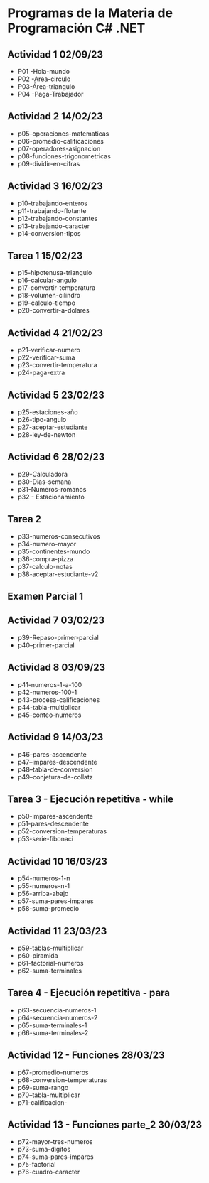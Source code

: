 # Programas de la Materia de Programación C# .NET

## Actividad 1 02/09/23
- P01 -Hola-mundo
- P02 -Area-circulo
- P03-Área-triangulo
- P04 -Paga-Trabajador

## Actividad 2 14/02/23
- p05-operaciones-matematicas
- p06-promedio-calificaciones
- p07-operadores-asignacion
- p08-funciones-trigonometricas
- p09-dividir-en-cifras

## Actividad 3 16/02/23
- p10-trabajando-enteros
- p11-trabajando-flotante
- p12-trabajando-constantes
- p13-trabajando-caracter
- p14-conversion-tipos

## Tarea 1 15/02/23

- p15-hipotenusa-triangulo
- p16-calcular-angulo
- p17-convertir-temperatura
- p18-volumen-cilindro
- p19–calculo-tiempo
- p20-convertir-a-dolares

## Actividad 4 21/02/23
- p21-verificar-numero
- p22-verificar-suma
- p23-convertir-temperatura
- p24-paga-extra

## Actividad 5 23/02/23
- p25-estaciones-año
- p26-tipo-angulo
- p27-aceptar-estudiante
- p28-ley-de-newton

## Actividad 6 28/02/23
- p29-Calculadora
- p30-Dias-semana
- p31-Numeros-romanos
- p32 - Estacionamiento

## Tarea 2
 
- p33-numeros-consecutivos
- p34-numero-mayor
- p35-continentes-mundo
- p36-compra-pizza
- p37-calculo-notas
- p38-aceptar-estudiante-v2

## Examen Parcial 1

## Actividad 7 03/02/23
- p39-Repaso-primer-parcial
- p40–primer-parcial

## Actividad 8 03/09/23
- p41-numeros-1-a-100
- p42-numeros-100-1
- p43-procesa-calificaciones
- p44-tabla-multiplicar
- p45-conteo-numeros

## Actividad 9 14/03/23
- p46–pares-ascendente
- p47–impares-descendente
- p48–tabla-de-conversion
- p49–conjetura-de-collatz

## Tarea 3 - Ejecución repetitiva - while

- p50-impares-ascendente
- p51-pares-descendente
- p52-conversion-temperaturas
- p53-serie-fibonaci

## Actividad 10 16/03/23
- p54-numeros-1-n
- p55-numeros-n-1
- p56-arriba-abajo
- p57-suma-pares-impares
- p58-suma-promedio

## Actividad 11 23/03/23
- p59-tablas-multiplicar
- p60-piramida
- p61-factorial-numeros
- p62-suma-terminales

## Tarea 4 - Ejecución repetitiva - para

- p63-secuencia-numeros-1
- p64-secuencia-numeros-2
- p65-suma-terminales-1
- p66-suma-terminales-2

## Actividad 12 - Funciones 28/03/23
- p67-promedio-numeros
- p68-conversion-temperaturas
- p69-suma-rango
- p70–tabla-multiplicar
- p71-calificacion-

## Actividad 13 - Funciones parte_2 30/03/23
- p72-mayor-tres-numeros
- p73-suma-digitos
- p74-suma-pares-impares
- p75-factorial
- p76-cuadro-caracter

